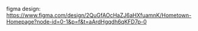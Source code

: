 figma design: https://www.figma.com/design/2QuGfAOcHaZJ6aHXfuamnK/Hometown-Homepage?node-id=0-1&p=f&t=aArdHgqdh6qKFD7p-0
